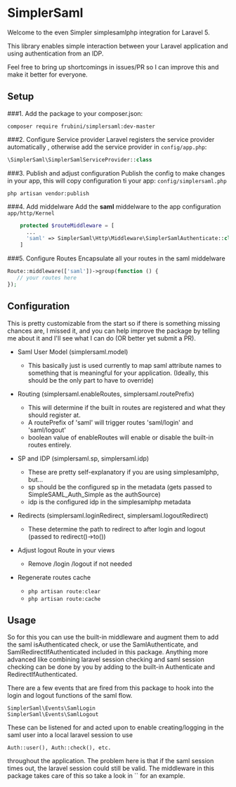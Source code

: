 # SimplerSaml

Welcome to the even Simpler simplesamlphp integration for Laravel 5.

This library enables simple interaction between your Laravel application and using authentication from an IDP.

Feel free to bring up shortcomings in issues/PR so I can improve this and make it better for everyone.

## Setup

###1. Add the package to your composer.json:

    composer require frubini/simplersaml:dev-master

###2. Configure Service provider
Laravel registers the service provider automatically , otherwise add the service provider in `config/app.php`:

```php
\SimplerSaml\SimplerSamlServiceProvider::class
```
    
###3. Publish and adjust configuration
Publish the config to make changes in your app, this will copy configuration ti your app: `config/simplersaml.php`
    
    php artisan vendor:publish

###4. Add middelware
Add the **saml** middelware to the app configuration `app/http/Kernel`

```php 
    protected $routeMiddleware = [
      ...
      'saml' => SimplerSaml\Http\Middleware\SimplerSamlAuthenticate::class,
    ]
```

###5. Configure Routes
Encapsulate all your routes in the saml middelware

```php 
Route::middleware(['saml'])->group(function () {
   // your routes here 
});
```
    
## Configuration
This is pretty customizable from the start so if there is something missing chances are, I missed it, and you
can help improve the package by telling me about it and I'll see what I can do (OR better yet submit a PR).

- Saml User Model (simplersaml.model)
  - This basically just is used currently to map saml attribute names to something that is meaningful for your application.
   (Ideally, this should be the only part to have to override)

- Routing (simplersaml.enableRoutes, simplersaml.routePrefix)
  - This will determine if the built in routes are registered and what they should register at.
  - A routePrefix of 'saml' will trigger routes 'saml/login' and 'saml/logout'
  - boolean value of enableRoutes will enable or disable the built-in routes entirely.
 
- SP and IDP (simplersaml.sp, simplersaml.idp)
  - These are pretty self-explanatory if you are using simplesamlphp, but...
  - sp should be the configured sp in the metadata (gets passed to SimpleSAML_Auth_Simple as the authSource)
  - idp is the configured idp in the simplesamlphp metadata
 
- Redirects (simplersaml.loginRedirect, simplersaml.logoutRedirect)
  - These determine the path to redirect to after login and logout (passed to redirect()->to())

- Adjust logout Route in your views
  - Remove /login /logout if not needed

- Regenerate routes cache
  - `php artisan route:clear`
  - `php artisan route:cache`

## Usage

So for this you can use the built-in middleware and augment them to add the saml isAuthenticated check, or use the
SamlAuthenticate, and SamlRedirectIfAuthenticated included in this package.  Anything more advanced like combining
laravel session checking and saml session checking can be done by you by adding to the built-in Authenticate and 
RedirectIfAuthenticated.

There are a few events that are fired from this package to hook into the login and logout functions of the saml flow.

    SimplerSaml\Events\SamlLogin
    SimplerSaml\Events\SamlLogout

These can be listened for and acted upon to enable creating/logging in the saml user into a local laravel session to use
    
    Auth::user(), Auth::check(), etc.
    
throughout the application. The problem here is that if the saml session times out, the laravel session could still be valid.
The middleware in this package takes care of this so take a look in `` for an example.
